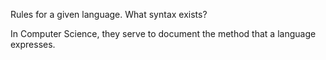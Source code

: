 Rules for a given language. What syntax exists?

In Computer Science, they serve to document the method that a language expresses.